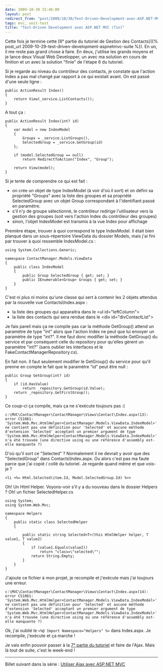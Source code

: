 ```yaml
---
date: 2009-10-30 15:46:00
layout: post
redirect_from: "post/2009/10/30/Test-Driven-Development-avec-ASP.NET-MVC-(fin)"
tags: mvc, unit-test
title: "Test-Driven Development avec ASP.NET MVC (fin)"
---
```


Cette fois je termine cette [6° partie du tutoriel de Gestion des Contacts]({% post_url 2009-10-29-test-driven-development-aspnetmvc-suite %}). En un, il me
reste pas grand chose à faire. En deux, j'utilise les grands moyens et je lance
deux Visual Web Developper, un avec ma solution en cours de finition et un avec
la solution "finie" de l'étape 6 du tutoriel.

Si je regarde au niveau du contrôleur des contacts, je constate que l'action
Index a pas mal changé par rapport à ce qui existait avant. On est passé d'une
seule ligne :

```
public ActionResult Index()
{
    return View(_service.ListContacts());
}
```

A tout ça :

```
public ActionResult Index(int? id)
{
    var model = new IndexModel
    {
        Groups = _service.ListGroups(),
        SelectedGroup = _service.GetGroup(id)
    };

    if (model.SelectedGroup == null)
        return RedirectToAction("Index", "Group");

    return View(model);
}
```

Si je tente de comprendre ce qui est fait :

* on crée un objet de type IndexModel (à voir d'où il sort) et on défini sa
propriété "Groups" avec la liste des groupes et sa propriété SelectedGroup avec
un objet Group correspondant à l'identifiant passé en paramètre.
* s'il n'y de groupe sélectionné, le contrôleur redirige l'utilisateur vers
la gestion des groupes (soit vers l'action Index du contrôleur des
groupes)
* sinon, l'objet IndexModel est transmis à la vue Index pour affichage

Première étape, trouver à quoi correspond le type IndexModel. Il était bien
planqué dans un sous-répertoire ViewData du dossier Models, mais j'ai fini par
trouver à quoi ressemble IndexModel.cs :

```
using System.Collections.Generic;

namespace ContactManager.Models.ViewData
{
    public class IndexModel
    {
        public Group SelectedGroup { get; set; }
        public IEnumerable<Group> Groups { get; set; }
    }
}
```

C'est ni plus ni moins qu'une classe qui sert à contenir les 2 objets
attendus par la nouvelle vue Contacts\Index.aspx :

* la liste des groupes qui apparaitra dans le &lt;ul id="leftColumn"&gt;
* la liste des contacts qui sera rendue dans le &lt;div
id="divContactList"&gt;

Je fais pareil mais ça ne compile pas car la méthode GetGroup() attend un
paramètre de type "int" alors que l'action Index ne peut que lui envoyer un
paramètre de type "int?". Il me faut donc modifier la méthode GetGroup() du
service et par conséquent celle du repository pour qu'elles gèrent un paramètre
"int?" (sans oublier les interfaces et le FakeContactManagerRepository.cs).

En fait non. Il faut seulement modifier le GetGroup() du service pour qu'il
prenne en compte le fait que le paramètre "id" peut être null :

```
public Group GetGroup(int? id)
{
    if (id.HasValue)
        return _repository.GetGroup(id.Value);
    return _repository.GetFirstGroup();
}
```

Ce coup-ci ça compile, mais ça ne s'exécute toujours pas :(

```
c:\MVC\ContactManager\ContactManager\Views\Contact\Index.aspx(13): error CS1061: 'System.Web.Mvc.HtmlHelper<ContactManager.Models.ViewData.IndexModel>' ne contient pas une définition pour 'Selected' et aucune méthode d'extension 'Selected' acceptant un premier argument de type 'System.Web.Mvc.HtmlHelper<ContactManager.Models.ViewData.IndexModel>' n'a été trouvée (une directive using ou une référence d'assembly est-elle manquante ?)
```

D'où qu'il sort ce "Selected" ? Normalement il ne devrait y avoir que
des "SelectedGroup" dans Contacts\Index.aspx. Ou alors c'est pas ma faute parce
que j'ai copié / collé du tutoriel. Je regarde quand même et que
vois-je ?

```
<li <%= Html.Selected(item.Id, Model.SelectedGroup.Id) %>>
```

Oh! Un Html Helper. Voyons-voir s'il y a du nouveau dans le dossier
Helpers ? Oh! un fichier SelectedHelper.cs

```
using System;
using System.Web.Mvc;

namespace Helpers
{
    public static class SelectedHelper
    {

        public static string Selected<T>(this HtmlHelper helper, T value1, T value2)
        {
            if (value1.Equals(value2))
                return "class=\"selected\"";
            return String.Empty;
        }
    }
}
```

J'ajoute ce fichier à mon projet, je recompile et j'exécute mais j'ai
toujours une erreur.

```
c:\MVC\ContactManager\ContactManager\Views\Contact\Index.aspx(14): error CS1061: 'System.Web.Mvc.HtmlHelper<ContactManager.Models.ViewData.IndexModel>' ne contient pas une définition pour 'Selected' et aucune méthode d'extension 'Selected' acceptant un premier argument de type 'System.Web.Mvc.HtmlHelper<ContactManager.Models.ViewData.IndexModel>' n'a été trouvée (une directive using ou une référence d'assembly est-elle manquante ?)
```

Ok, j'ai oublié le `<%@ Import Namespace="Helpers" %>` dans
Index.aspx. Je recompile, j'exécute et ça marche !

Je vais enfin pouvoir passer à la [7° partie du tutoriel](http://msdn.microsoft.com/fr-fr/asp.net/dd823279.aspx "Ajouter le support d'Ajax") et faire de l'Ajax. Mais
là tout de suite, c'est le week-end !

---
Billet suivant dans la série : [Utiliser Ajax avec ASP.NET MVC](http://blog2/pagesd.info/)
